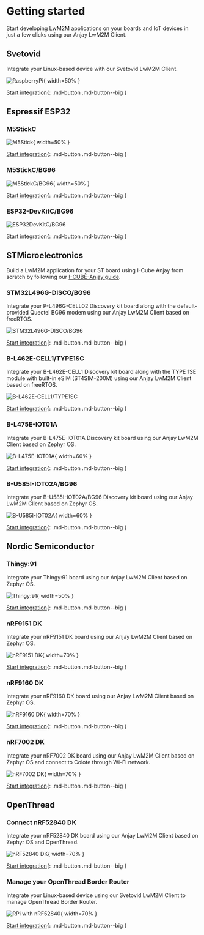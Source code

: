 # Getting started

Start developing LwM2M applications on your boards and IoT devices in just a few clicks using our Anjay LwM2M Client.

## Svetovid

Integrate your Linux-based device with our Svetovid LwM2M Client.

![RaspberryPi](images/raspberry_pi.jpg "Raspberry Pi"){ width=50% }

[Start integration](./Svetovid/Intro.md){: .md-button .md-button--big }

## Espressif ESP32
### M5StickC

![M5Stick](images/m5stick.webp "M5Stick"){ width=50% }

[Start integration](./ESP32/M5Stick.md){: .md-button .md-button--big }

### M5StickC/BG96

![M5StickC/BG96](images/M5StickC+BG96.jpg "M5StickC/BG96"){ width=50% }

[Start integration](./ESP32/M5StickBG96.md){: .md-button .md-button--big }

### ESP32-DevKitC/BG96

![ESP32DevKitC/BG96](images/ESP32devkitC+BG96.png "ESP32DevKitC/BG96")

[Start integration](./ESP32/ESP32-DevKitCBG96.md){: .md-button .md-button--big }

## STMicroelectronics

Build a LwM2M application for your ST board using I-Cube Anjay from scratch by following our [I-CUBE-Anjay guide](./STMicroelectronics/Building_LwM2M_applications/Building_LwM2M_applications_with_I-CUBE-Anjay.md).

### STM32L496G-DISCO/BG96

Integrate your P-L496G-CELL02 Discovery kit board along with the default-provided Quectel BG96 modem using our Anjay LwM2M Client based on freeRTOS.

![STM32L496G-DISCO/BG96](images/qctl.jpg "STM32L496G-DISCO/BG96")

[Start integration](./STMicroelectronics/STM32L496G-DISCOBG96.md){: .md-button .md-button--big }

### B-L462E-CELL1/TYPE1SC

Integrate your B-L462E-CELL1 Discovery kit board along with the TYPE 1SE module with built-in eSIM (ST4SIM-200M) using our Anjay LwM2M Client based on freeRTOS.

![B-L462E-CELL1/TYPE1SC](images/murata.jpg "B-L462E-CELL1/TYPE1SC")

[Start integration](./STMicroelectronics/B-L462E-CELL1-TYPE1SC.md){: .md-button .md-button--big }

###  B-L475E-IOT01A

Integrate your B-L475E-IOT01A Discovery kit board using our Anjay LwM2M Client based on Zephyr OS.

![B-L475E-IOT01A](images/B_L475E_IOT01A1.png "B_L475E_IOT01A1"){ width=60% }

[Start integration](./STMicroelectronics/B-L475E-IOT01A.md){: .md-button .md-button--big }

###  B-U585I-IOT02A/BG96

Integrate your B-U585I-IOT02A/BG96 Discovery kit board using our Anjay LwM2M Client based on Zephyr OS.

![B-U585I-IOT02A](images/stm32u5.PNG "B-U585I-IOT02A"){ width=60% }

[Start integration](./STMicroelectronics/B-U585I-IOT02A-BG96.md){: .md-button .md-button--big }


## Nordic Semiconductor

### Thingy:91

Integrate your Thingy:91 board using our Anjay LwM2M Client based on Zephyr OS.

![Thingy:91](images/thingy91.png "Thingy:91"){ width=50% }

[Start integration](./Nordic/Thingy91.md){: .md-button .md-button--big }

### nRF9151 DK

Integrate your nRF9151 DK board using our Anjay LwM2M Client based on Zephyr OS.

![nRF9151 DK](images/nRF9151.png "nRF9151 DK"){ width=70% }

[Start integration](./Nordic/nRF9151DK.md){: .md-button .md-button--big }

### nRF9160 DK

Integrate your nRF9160 DK board using our Anjay LwM2M Client based on Zephyr OS.

![nRF9160 DK](images/nRF9160.png "nRF9160 DK"){ width=70% }

[Start integration](./Nordic/nRF9160DK.md){: .md-button .md-button--big }

### nRF7002 DK

Integrate your nRF7002 DK board using our Anjay LwM2M Client based on Zephyr OS and connect to Coiote through Wi-Fi network.

![nRF7002 DK](images/nRF7002.png "nRF7002 DK"){ width=70% }

[Start integration](./Nordic/nRF7002DK.md){: .md-button .md-button--big }

## OpenThread

### Connect nRF52840 DK

Integrate your nRF52840 DK board using our Anjay LwM2M Client based on Zephyr OS and OpenThread.

![nRF52840 DK](images/nRF52840-DK.webp "nRF52840 DK"){ width=70% }

[Start integration](./OpenThread/Adding_device.md){: .md-button .md-button--big }

### Manage your OpenThread Border Router

Integrate your Linux-based device using our Svetovid LwM2M Client to manage OpenThread Border Router.

![RPi with nRF52840](images/RPi_with_nRF52840.jpg "RPi with nRF52840"){ width=70% }

[Start integration](./OpenThread/OTBR_with_svetovid.md){: .md-button .md-button--big }
